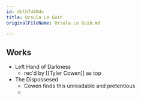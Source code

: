 ```yaml
---
id: dblh7440dv
title: Ursula Le Guin
originalFileName: Ursula Le Guin.md

---
```


## Works

* Left Hand of Darkness
  * rec'd by [[Tyler Cowen]] as top
* The Dispossesed
  * Cowen finds this unreadable and pretentious
  *
